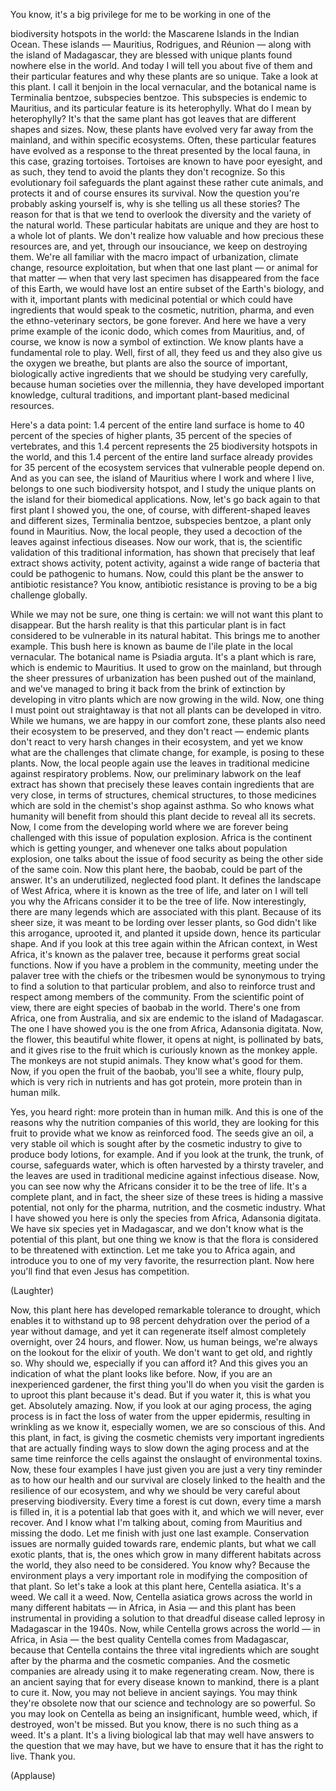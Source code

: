 
You know, it&#39;s a big privilege for me
to be working in one of the

biodiversity hotspots in the world:
the Mascarene Islands in the Indian Ocean.
These islands — Mauritius,
Rodrigues, and Réunion —
along with the island of Madagascar,
they are blessed with unique plants
found nowhere else in the world.
And today I will tell you 
about five of them
and their particular features
and why these plants are so unique.
Take a look at this plant.
I call it benjoin in the local vernacular,
and the botanical name 
is Terminalia bentzoe,
subspecies bentzoe.
This subspecies is endemic to Mauritius,
and its particular feature
is its heterophylly.
What do I mean by heterophylly?
It&#39;s that the same plant
has got leaves that are different shapes and sizes.
Now, these plants have evolved
very far away from the mainland,
and within specific ecosystems.
Often, these particular features
have evolved as a response to the threat
presented by the local fauna,
in this case, grazing tortoises.
Tortoises are known to have poor eyesight,
and as such, they tend to avoid the plants
they don&#39;t recognize.
So this evolutionary 
foil safeguards the plant
against these rather cute animals,
and protects it and of course 
ensures its survival.
Now the question you&#39;re 
probably asking yourself is,
why is she telling us all these stories?
The reason for that is that we tend to overlook
the diversity and the variety of the natural world.
These particular habitats are unique
and they are host to a whole lot of plants.
We don&#39;t realize how valuable
and how precious these resources are,
and yet, through our insouciance,
we keep on destroying them.
We&#39;re all familiar
with the macro impact of urbanization,
climate change, resource exploitation,
but when that one last plant —
or animal for that matter —
when that very last specimen
has disappeared from the face of this Earth,
we would have lost
an entire subset of the Earth&#39;s biology,
and with it, important plants 
with medicinal potential
or which could have ingredients
that would speak to the cosmetic,
nutrition, pharma,
and even the ethno-veterinary sectors,
be gone forever.
And here we have a very prime example
of the iconic dodo, which comes from Mauritius,
and, of course, we know is 
now a symbol of extinction.
We know plants have a 
fundamental role to play.
Well, first of all, they feed us
and they also give us 
the oxygen we breathe,
but plants are also the source
of important, biologically active ingredients
that we should be studying very carefully,
because human societies over the millennia,
they have developed important knowledge,
cultural traditions,
and important plant-based medicinal resources.

Here&#39;s a data point:
1.4 percent of the entire land surface
is home to 40 percent of
the species of higher plants,
35 percent of the species of vertebrates,
and this 1.4 percent
represents the 25 biodiversity hotspots in the world,
and this 1.4 percent of the entire land surface
already provides for 35 percent
of the ecosystem services
that vulnerable people depend on.
And as you can see,
the island of Mauritius
where I work and where I live,
belongs to one such biodiversity hotspot,
and I study the unique plants
on the island for their 
biomedical applications.
Now, let&#39;s go back again
to that first plant I showed you,
the one, of course, with 
different-shaped leaves
and different sizes, Terminalia bentzoe,
subspecies bentzoe,
a plant only found in Mauritius.
Now, the local people,
they used a decoction of the leaves
against infectious diseases.
Now our work, that is,
the scientific validation of 
this traditional information,
has shown that precisely
that leaf extract shows activity, potent activity,
against a wide range of bacteria
that could be pathogenic to humans.
Now, could this plant be the answer
to antibiotic resistance?
You know, antibiotic resistance is proving to be
a big challenge globally.

While we may not be sure, one thing is certain:
we will not want this plant to disappear.
But the harsh reality is that
this particular plant is in fact
considered to be vulnerable
in its natural habitat.
This brings me to another example.
This bush here is known as baume de l&#39;ile plate
in the local vernacular.
The botanical name is Psiadia arguta.
It&#39;s a plant which is rare,
which is endemic to Mauritius.
It used to grow on the mainland,
but through the sheer 
pressures of urbanization
has been pushed out of the mainland,
and we&#39;ve managed to bring it back
from the brink of extinction
by developing in vitro plants
which are now growing in the wild.
Now, one thing I must 
point out straightaway
is that not all plants
can be developed in vitro.
While we humans, we are 
happy in our comfort zone,
these plants also need
their ecosystem to be preserved,
and they don&#39;t react — endemic plants
don&#39;t react to very harsh 
changes in their ecosystem,
and yet we know what are the challenges
that climate change, for example,
is posing to these plants.
Now, the local people again use the leaves
in traditional medicine
against respiratory problems.
Now, our preliminary labwork
on the leaf extract has shown
that precisely these 
leaves contain ingredients
that are very close, 
in terms of structures,
chemical structures, to those medicines
which are sold in the chemist&#39;s shop
against asthma.
So who knows
what humanity will benefit from
should this plant decide 
to reveal all its secrets.
Now, I come from the developing world
where we are forever being 
challenged with this issue
of population explosion.
Africa is the continent 
which is getting younger,
and whenever one talks 
about population explosion,
one talks about the issue of food security
as being the other side of the same coin.
Now this plant here, the baobab,
could be part of the answer.
It&#39;s an underutilized, neglected food plant.
It defines the landscape of West Africa,
where it is known as the tree of life,
and later on I will tell you why
the Africans consider it to be the tree of life.
Now interestingly, there are many legends
which are associated with this plant.
Because of its sheer size,
it was meant to be lording over lesser plants,
so God didn&#39;t like this arrogance,
uprooted it, and planted it upside down,
hence its particular shape.
And if you look at this tree again
within the African context,
in West Africa, it&#39;s known 
as the palaver tree,
because it performs great social functions.
Now if you have a problem in the community,
meeting under the palaver tree
with the chiefs or the tribesmen
would be synonymous to trying to find a solution
to that particular problem,
and also to reinforce trust and respect
among members of the community.
From the scientific point of view,
there are eight species of baobab in the world.
There&#39;s one from Africa,
one from Australia,
and six are endemic
to the island of Madagascar.
The one I have showed you
is the one from Africa,
Adansonia digitata.
Now, the flower, this 
beautiful white flower,
it opens at night, is pollinated by bats,
and it gives rise to the fruit
which is curiously known
as the monkey apple.
The monkeys are not stupid animals.
They know what&#39;s good for them.
Now, if you open the fruit of the baobab,
you&#39;ll see a white, floury pulp,
which is very rich in nutrients
and has got protein,
more protein than in human milk.

Yes, you heard right:
more protein than in human milk.
And this is one of the reasons why
the nutrition companies of this world,
they are looking for this fruit to provide
what we know as reinforced food.
The seeds give an oil, a very stable oil
which is sought after 
by the cosmetic industry
to give to produce body lotions, for example.
And if you look at the trunk,
the trunk, of course, safeguards water,
which is often harvested by a thirsty traveler,
and the leaves are used in traditional medicine
against infectious disease.
Now, you can see now why the Africans consider it
to be the tree of life.
It&#39;s a complete plant,
and in fact, the sheer size of these trees
is hiding a massive potential,
not only for the pharma, nutrition,
and the cosmetic industry.
What I have showed you here
is only the species from Africa,
Adansonia digitata.
We have six species yet in Madagascar,
and we don&#39;t know what 
is the potential of this plant,
but one thing we know is that the flora
is considered to be 
threatened with extinction.
Let me take you to Africa again,
and introduce you to one of my very favorite,
the resurrection plant.
Now here you&#39;ll find
that even Jesus has competition.

(Laughter)

Now, this plant here has developed
remarkable tolerance to drought,
which enables it to withstand
up to 98 percent dehydration 
over the period of a year
without damage,
and yet it can regenerate 
itself almost completely
overnight, over 24 hours, and flower.
Now, us human beings,
we&#39;re always on the lookout for the elixir of youth.
We don&#39;t want to get old, and rightly so.
Why should we, especially if you can afford it?
And this gives you an indication
of what the plant looks like before.
Now, if you are an inexperienced gardener,
the first thing you&#39;ll do 
when you visit the garden
is to uproot this plant because it&#39;s dead.
But if you water it, this is what you get.
Absolutely amazing.
Now, if you look at our aging process,
the aging process is in fact the loss of water
from the upper epidermis, resulting in wrinkling
as we know it, especially women,
we are so conscious of this.
And this plant, in fact, is giving 
the cosmetic chemists
very important ingredients
that are actually finding ways
to slow down the aging process
and at the same time reinforce the cells
against the onslaught of environmental toxins.
Now, these four examples
I have just given you
are just a very tiny reminder
as to how our health
and our survival are closely linked
to the health and the resilience
of our ecosystem,
and why we should be very careful
about preserving biodiversity.
Every time a forest is cut down,
every time a marsh is filled in,
it is a potential lab that goes with it,
and which we will never, ever recover.
And I know what I&#39;m talking about,
coming from Mauritius and missing the dodo.
Let me finish with just one last example.
Conservation issues are normally guided
towards rare, endemic plants,
but what we call exotic plants,
that is, the ones which grow in many
different habitats across the world,
they also need to be considered.
You know why? Because the environment plays
a very important role
in modifying the composition of that plant.
So let&#39;s take a look at this plant here,
Centella asiatica. It&#39;s a weed.
We call it a weed.
Now, Centella asiatica 
grows across the world
in many different habitats — 
in Africa, in Asia —
and this plant has been instrumental
in providing a solution 
to that dreadful disease
called leprosy in Madagascar in the 1940s.
Now, while Centella 
grows across the world —
in Africa, in Asia — 
the best quality Centella
comes from Madagascar,
because that Centella contains
the three vital ingredients
which are sought after by the pharma
and the cosmetic companies.
And the cosmetic companies 
are already using it
to make regenerating cream.
Now, there is an ancient saying
that for every disease known to mankind,
there is a plant to cure it.
Now, you may not 
believe in ancient sayings.
You may think they&#39;re obsolete
now that our science and 
technology are so powerful.
So you may look on Centella as being
an insignificant, humble weed,
which, if destroyed, won&#39;t be missed.
But you know, there is no such thing as a weed.
It&#39;s a plant.
It&#39;s a living biological lab
that may well have answers
to the question that we may have,
but we have to ensure
that it has the right to live.
Thank you.

(Applause)

